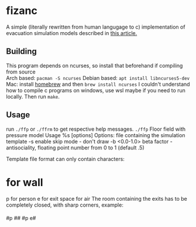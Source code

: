 # fizanc
A simple (literally rewritten from human langugage to c) implementation of evacuation simulation models described in [this article.](https://github.com/remilia-smierdzi/fizanc/blob/master/mrowinski-fens2010.pdf)

## Building
This program depends on ncurses, so install that beforehand if compiling from source\
Arch based: `pacman -S ncurses`
Debian based: `apt install libncurses5-dev`
Mac: install [homebrew](brew.sh) and then `brew install ncurses`
I couldn't understand how to compile c programs on windows, use wsl maybe if you need to run locally.
Then run `make`.



## Usage
run `./ffp` or `./ffrm` to get respective help messages.
`./ffp`
Floor field with pressure model
Usage
  %s [options] <file>
Options:
  <file>        file containing the simulation template
  -s            enable skip mode - don't draw
  -b <0.0-1.0>  beta factor - antisociality, floating point number from 0 to 1 (default .5)
  
Template file format
can only contain characters:
  #       for wall
  p       for person
  e       for exit
  space   for air
The room containing the exits has to be completely closed, with sharp corners, example:
  ####
  #p ##
  #p e#
  #####

